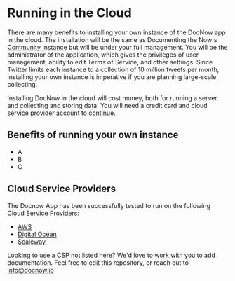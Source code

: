 # Running in the Cloud


There are many benefits to installing your own instance of the DocNow app in the cloud. The installation will be the same as Documenting the Now's [Community Instance](https://community.docnow.io) but will be under your full management. You will be the administrator of the application, which gives the privileges of user management, ability to edit Terms of Service, and other settings. Since Twitter limits each instance to a collection of 10 million tweets per month, installing your own instance is imperative if you are planning large-scale collecting. 

Installing DocNow in the cloud will cost money, both for running a server and collecting and storing data. You will need a credit card and cloud service provider account to continue.  

## Benefits of running your own instance
* A
* B
* C

## Cloud Service Providers

The Docnow App has been successfully tested to run on the following Cloud Service Providers:

* [AWS](https://docnow.readthedocs.io/en/latest/cloud/aws/)
* [Digital Ocean](https://docnow.readthedocs.io/en/latest/cloud/digital-ocean/)
* [Scaleway](https://docnow.readthedocs.io/en/latest/cloud/scaleway/)

Looking to use a CSP not listed here? We'd love to work with you to add documentation. Feel free to edit this repository, or reach out to info@docnow.io
